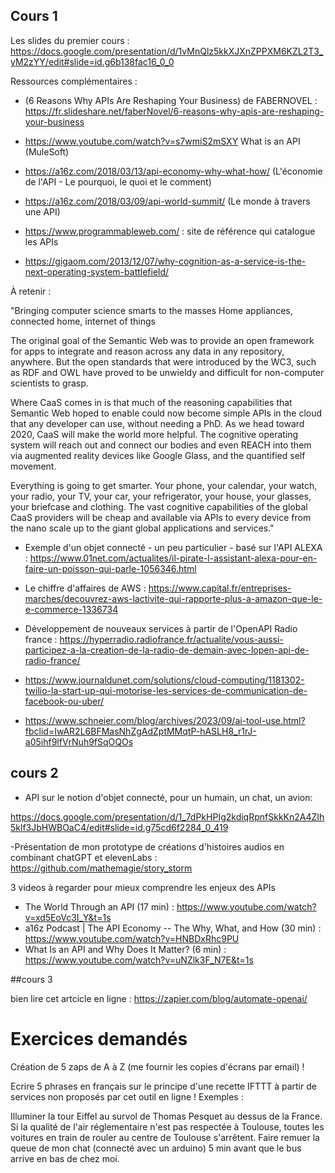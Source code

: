 ## Cours 1

Les slides du premier cours : https://docs.google.com/presentation/d/1vMnQlz5kkXJXnZPPXM6KZL2T3_yM2zYY/edit#slide=id.g6b138fac16_0_0


Ressources complémentaires : 

- (6 Reasons Why APIs Are Reshaping Your Business) de FABERNOVEL : https://fr.slideshare.net/faberNovel/6-reasons-why-apis-are-reshaping-your-business


- https://www.youtube.com/watch?v=s7wmiS2mSXY What is an API (MuleSoft)
- https://a16z.com/2018/03/13/api-economy-why-what-how/ (L'économie de l'API - Le pourquoi, le quoi et le comment) 
- https://a16z.com/2018/03/09/api-world-summit/ (Le monde à travers une API)
- https://www.programmableweb.com/ : site de référence qui catalogue les APIs 

 - https://gigaom.com/2013/12/07/why-cognition-as-a-service-is-the-next-operating-system-battlefield/
 
 À retenir : 
 
 "Bringing computer science smarts to the masses
Home appliances, connected home, internet of things

The original goal of the Semantic Web was to provide an open framework for apps to integrate and reason across any data in any repository, anywhere. But the open standards that were introduced by the WC3, such as RDF and OWL have proved to be unwieldy and difficult for non-computer scientists to grasp.

Where CaaS comes in is that much of the reasoning capabilities that Semantic Web hoped to enable could now become simple APIs in the cloud that any developer can use, without needing a PhD. As we head toward 2020, CaaS will make the world more helpful. The cognitive operating system will reach out and connect our bodies and even REACH into them via augmented reality devices like Google Glass, and the quantified self movement.

Everything is going to get smarter. Your phone, your calendar, your watch, your radio, your TV, your car, your refrigerator, your house, your glasses, your briefcase and clothing. The vast cognitive capabilities of the global CaaS providers will be cheap and available via APIs to every device from the nano scale up to the giant global applications and services."

 - Exemple d'un objet connecté - un peu particulier - basé sur l'API ALEXA : https://www.01net.com/actualites/il-pirate-l-assistant-alexa-pour-en-faire-un-poisson-qui-parle-1056346.html 
 
 - Le chiffre d'affaires de AWS : https://www.capital.fr/entreprises-marches/decouvrez-aws-lactivite-qui-rapporte-plus-a-amazon-que-le-e-commerce-1336734 
 
  - Développement de nouveaux services à partir de l'OpenAPI Radio france : https://hyperradio.radiofrance.fr/actualite/vous-aussi-participez-a-la-creation-de-la-radio-de-demain-avec-lopen-api-de-radio-france/ 
  
  - https://www.journaldunet.com/solutions/cloud-computing/1181302-twilio-la-start-up-qui-motorise-les-services-de-communication-de-facebook-ou-uber/

  - https://www.schneier.com/blog/archives/2023/09/ai-tool-use.html?fbclid=IwAR2L6BFMasNhZgAdZptMMqtP-hASLH8_r1rJ-a05ihf9lfVrNuh9fSqOQOs

## cours 2

- API sur le notion d'objet connecté, pour un humain, un chat, un avion: 

https://docs.google.com/presentation/d/1_7dPkHPIg2kdiqRpnfSkkKn2A4ZIh5klf3JbHWBOaC4/edit#slide=id.g75cd6f2284_0_419

-Présentation de mon prototype de créations d'histoires audios en combinant chatGPT et elevenLabs : https://github.com/mathemagie/story_storm

3 videos à regarder pour mieux comprendre les enjeux des APIs

- The World Through an API  (17 min) : https://www.youtube.com/watch?v=xd5EoVc3I_Y&t=1s
- a16z Podcast | The API Economy -- The Why, What, and How (30 min) : https://www.youtube.com/watch?v=HNBDxRhc9PU
-  What Is an API and Why Does It Matter? (6 min) : https://www.youtube.com/watch?v=uNZlk3F_N7E&t=1s

##cours 3

bien lire cet artcicle en ligne : https://zapier.com/blog/automate-openai/

# Exercices demandés

Création de 5 zaps de A à Z (me fournir les copies d'écrans par email) !

Ecrire 5 phrases en français sur le principe d'une recette IFTTT à partir de services non proposés par cet outil en ligne !
Exemples :

Illuminer la tour Eiffel au survol de Thomas Pesquet au dessus de la France.
Si la qualité de l'air réglementaire n'est pas respectée à Toulouse, toutes les voitures en train de rouler au centre de Toulouse s'arrêtent.
Faire remuer la queue de mon chat (connecté avec un arduino) 5 min avant que le bus arrive en bas de chez moi.














